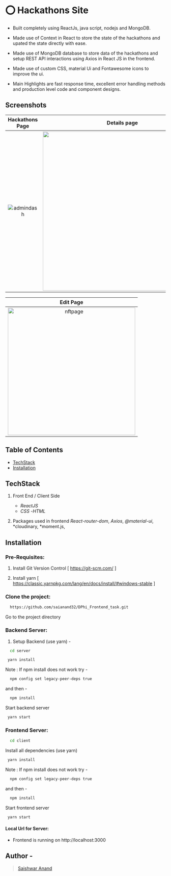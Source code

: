 # ⭕ Hackathons Site

* Built completely using ReactJs, java script, nodejs and MongoDB.

* Made use of Context in React to store the state of the hackathons and upated the state directly with ease.

* Made use of MongoDB database to store data of the hackathons and setup REST API interactions using Axios in React JS in the frontend.

* Made use of custom CSS, material Ui and Fontawesome icons to improve the ui.

* Main Highlights are fast response time, excellent error handling methods and production level code and component designs.


## Screenshots 


|      Hackathons Page        |   Details page   |
| :--------------------: | :---------------------: |
| <img src="https://i.postimg.cc/W3rBWmLy/Screenshot-2022-10-09-002044.png" alt="admindash" border="0" > | <img src="https://i.postimg.cc/bvKX9CMb/Screenshot-2022-10-09-002110.png" border="0" width=500> |

|     Edit Page     
| :--------------------: | 
| <img src="https://i.postimg.cc/R035f5P4/Screenshot-2022-10-09-002125.png" alt="nftpage" border="0" width=400> | 


## Table of Contents
  - [TechStack](#techstack)
  - [Installation](#installation)



## TechStack

1. Front End / Client Side
    - *ReactJS* 
    - *CSS*
    -*HTML*
      

2. Packages used in frontend
    *React-router-dom*, 
    *Axios*, 
    *@material-ui*,
    *cloudinary,
    *moment.js,
    
    
## Installation


### Pre-Requisites:
1. Install Git Version Control
[ https://git-scm.com/ ]

2. Install yarn
[ https://classic.yarnpkg.com/lang/en/docs/install/#windows-stable ]




### Clone the project:

```bash
  https://github.com/saianand32/DPhi_Frontend_task.git

```

Go to the project directory




### Backend Server:

1. Setup Backend (use yarn) - 

```bash
  cd server
```

```bash
 yarn install
```

Note : If npm install does not work try -
```bash
  npm config set legacy-peer-deps true
```
and then - 
```bash
  npm install
```

Start backend server

```bash
 yarn start
```


### Frontend Server:


```bash
  cd client
```

Install all dependencies (use yarn)

```bash
 yarn install
```

Note : If npm install does not work try -
```bash
  npm config set legacy-peer-deps true
```
and then - 
```bash
  npm install
```

Start frontend server

```bash
 yarn start
```

#### Local Url for Server:

- Frontend is running on http://localhost:3000 


## Author - 
  
  > [Saishwar Anand](https://github.com/saianand32)
